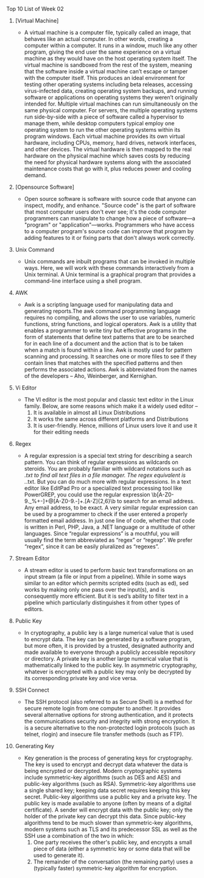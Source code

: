 Top 10 List of Week 02

1. [Virtual Machine]
    - A virtual machine is a computer file, typically called an image, that behaves like an actual computer. 
      In other words, creating a computer within a computer. It runs in a window, much like any other program, giving the end user the same experience on a virtual machine as they would have on the host operating system itself. 
      The virtual machine is sandboxed from the rest of the system, meaning that the software inside a virtual machine can’t escape or tamper with the computer itself. This produces an ideal environment for testing other operating systems including beta releases, accessing virus-infected data, creating operating system backups, and running software or applications on operating systems they weren’t originally intended for.
      Multiple virtual machines can run simultaneously on the same physical computer. For servers, the multiple operating systems run side-by-side with a piece of software called a hypervisor to manage them, while desktop computers typical employ one operating system to run the other operating systems within its program windows. Each virtual machine provides its own virtual hardware, including CPUs, memory, hard drives, network interfaces, and other devices. 
      The virtual hardware is then mapped to the real hardware on the physical machine which saves costs by reducing the need for physical hardware systems along with the associated maintenance costs that go with it, plus reduces power and cooling demand.
      
2. [Opensource Software]
    - Open source software is software with source code that anyone can inspect, modify, and enhance.
      "Source code" is the part of software that most computer users don't ever see; it's the code computer programmers can manipulate to change how a piece of software—a "program" or "application"—works. 
      Programmers who have access to a computer program's source code can improve that program by adding features to it or fixing parts that don't always work correctly.

3. Unix Command
    - Unix commands are inbuilt programs that can be invoked in multiple ways. Here, we will work with these commands interactively from a Unix terminal. A Unix terminal is a graphical program that provides a command-line interface using a shell program.

4. AWK
    - Awk is a scripting language used for manipulating data and generating reports.The awk command programming language requires no compiling, and allows the user to use variables, numeric functions, string functions, and logical operators. 
      Awk is a utility that enables a programmer to write tiny but effective programs in the form of statements that define text patterns that are to be searched for in each line of a document and the action that is to be taken when a match is found within a line. Awk is mostly used for pattern scanning and processing. It searches one or more files to see if they contain lines that matches with the specified patterns and then performs the associated actions.
      Awk is abbreviated from the names of the developers – Aho, Weinberger, and Kernighan.

5. Vi Editor
    - The VI editor is the most popular and classic text editor in the Linux family. Below, are some reasons which make it a widely used editor –
      1) It is available in almost all Linux Distributions
      2) It works the same across different platforms and Distributions
      3) It is user-friendly. Hence, millions of Linux users love it and use it for their editing needs

6. Regex
    - A regular expression is a special text string for describing a search pattern. You can think of regular expressions as wildcards on steroids. You are probably familiar with wildcard notations such as *.txt to find all text files in a file manager. The regex equivalent is .*\.txt. 
      But you can do much more with regular expressions. In a text editor like EditPad Pro or a specialized text processing tool like PowerGREP, you could use the regular expression \b[A-Z0-9._%+-]+@[A-Z0-9.-]+\.[A-Z]{2,6}\b to search for an email address. Any email address, to be exact. A very similar regular expression can be used by a programmer to check if the user entered a properly formatted email address. In just one line of code, whether that code is written in Perl, PHP, Java, a .NET language or a multitude of other languages.
      Since “regular expressions” is a mouthful, you will usually find the term abbreviated as “regex” or “regexp”. We prefer “regex”, since it can be easily pluralized as “regexes”.

7. Stream Editor
    - A stream editor is used to perform basic text transformations on an input stream (a file or input from a pipeline). While in some ways similar to an editor which permits scripted edits (such as ed), sed works by making only one pass over the input(s), and is consequently more efficient. But it is sed’s ability to filter text in a pipeline which particularly distinguishes it from other types of editors.

8. Public Key
    - In cryptography, a public key is a large numerical value that is used to encrypt data. The key can be generated by a software program, but more often, it is provided by a trusted, designated authority and made available to everyone through a publicly accessible repository or directory.
      A private key is another large numerical value that is mathematically linked to the public key. In asymmetric cryptography, whatever is encrypted with a public key may only be decrypted by its corresponding private key and vice versa.

9. SSH Connect
    - The SSH protocol (also referred to as Secure Shell) is a method for secure remote login from one computer to another. It provides several alternative options for strong authentication, and it protects the communications security and integrity with strong encryption. It is a secure alternative to the non-protected login protocols (such as telnet, rlogin) and insecure file transfer methods (such as FTP).
    
10. Generating Key
    - Key generation is the process of generating keys for cryptography. The key is used to encrypt and decrypt data whatever the data is being encrypted or decrypted.
      Modern cryptographic systems include symmetric-key algorithms (such as DES and AES) and public-key algorithms (such as RSA). Symmetric-key algorithms use a single shared key; keeping data secret requires keeping this key secret. Public-key algorithms use a public key and a private key. The public key is made available to anyone (often by means of a digital certificate). A sender will encrypt data with the public key; only the holder of the private key can decrypt this data.
      Since public-key algorithms tend to be much slower than symmetric-key algorithms, modern systems such as TLS and its predecessor SSL as well as the SSH use a combination of the two in which:
      1. One party receives the other's public key, and encrypts a small piece of data (either a symmetric key or some data that will be used to generate it).
      2. The remainder of the conversation (the remaining party) uses a (typically faster) symmetric-key algorithm for encryption.
